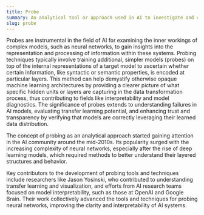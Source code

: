 ```yaml
---
title: Probe  
summary: An analytical tool or approach used in AI to investigate and understand the internal states and mechanisms of models, often shedding light on how inputs correlate with outputs.
slug: probe
---  
```


Probes are instrumental in the field of AI for examining the inner workings of complex models, such as neural networks, to gain insights into the representation and processing of information within these systems. Probing techniques typically involve training additional, simpler models (probes) on top of the internal representations of a target model to ascertain whether certain information, like syntactic or semantic properties, is encoded at particular layers. This method can help demystify otherwise opaque machine learning architectures by providing a clearer picture of what specific hidden units or layers are capturing in the data transformation process, thus contributing to fields like interpretability and model diagnostics. The significance of probes extends to understanding failures in AI models, evaluating transfer learning potential, and enhancing trust and transparency by verifying that models are correctly leveraging their learned data distribution.

The concept of probing as an analytical approach started gaining attention in the AI community around the mid-2010s. Its popularity surged with the increasing complexity of neural networks, especially after the rise of deep learning models, which required methods to better understand their layered structures and behavior.

Key contributors to the development of probing tools and techniques include researchers like Jason Yosinski, who contributed to understanding transfer learning and visualization, and efforts from AI research teams focused on model interpretability, such as those at OpenAI and Google Brain. Their work collectively advanced the tools and techniques for probing neural networks, improving the clarity and interpretability of AI systems.